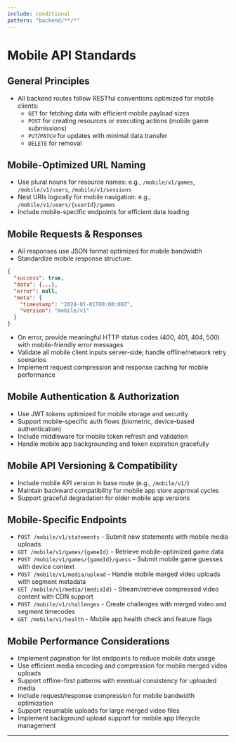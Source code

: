 ```yaml
---
include: conditional
pattern: "backend/**/*"
---
```


# Mobile API Standards

## General Principles
- All backend routes follow RESTful conventions optimized for mobile clients:
  - `GET` for fetching data with efficient mobile payload sizes
  - `POST` for creating resources or executing actions (mobile game submissions)
  - `PUT`/`PATCH` for updates with minimal data transfer
  - `DELETE` for removal

## Mobile-Optimized URL Naming
- Use plural nouns for resource names: e.g., `/mobile/v1/games`, `/mobile/v1/users`, `/mobile/v1/sessions`
- Nest URIs logically for mobile navigation: e.g., `/mobile/v1/users/{userId}/games`
- Include mobile-specific endpoints for efficient data loading

## Mobile Requests & Responses
- All responses use JSON format optimized for mobile bandwidth
- Standardize mobile response structure:

```json
{
  "success": true,
  "data": {...},
  "error": null,
  "meta": {
    "timestamp": "2024-01-01T00:00:00Z",
    "version": "mobile/v1"
  }
}
```

- On error, provide meaningful HTTP status codes (400, 401, 404, 500) with mobile-friendly error messages
- Validate all mobile client inputs server-side; handle offline/network retry scenarios
- Implement request compression and response caching for mobile performance

## Mobile Authentication & Authorization
- Use JWT tokens optimized for mobile storage and security
- Support mobile-specific auth flows (biometric, device-based authentication)
- Include middleware for mobile token refresh and validation
- Handle mobile app backgrounding and token expiration gracefully

## Mobile API Versioning & Compatibility
- Include mobile API version in base route (e.g., `/mobile/v1/`)
- Maintain backward compatibility for mobile app store approval cycles
- Support graceful degradation for older mobile app versions

## Mobile-Specific Endpoints
- `POST /mobile/v1/statements` - Submit new statements with mobile media uploads
- `GET /mobile/v1/games/{gameId}` - Retrieve mobile-optimized game data
- `POST /mobile/v1/games/{gameId}/guess` - Submit mobile game guesses with device context
- `POST /mobile/v1/media/upload` - Handle mobile merged video uploads with segment metadata
- `GET /mobile/v1/media/{mediaId}` - Stream/retrieve compressed video content with CDN support
- `POST /mobile/v1/challenges` - Create challenges with merged video and segment timecodes
- `GET /mobile/v1/health` - Mobile app health check and feature flags

## Mobile Performance Considerations
- Implement pagination for list endpoints to reduce mobile data usage
- Use efficient media encoding and compression for mobile merged video uploads
- Support offline-first patterns with eventual consistency for uploaded media
- Include request/response compression for mobile bandwidth optimization
- Support resumable uploads for large merged video files
- Implement background upload support for mobile app lifecycle management

---